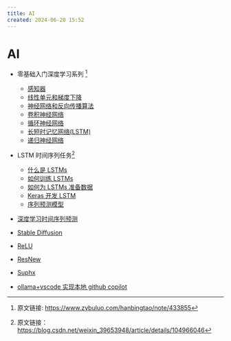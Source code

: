 ```yaml
---
title: AI
created: 2024-06-20 15:52
---
```


<!-- markdownlint-disable MD025 -->

# AI

- 零基础入门深度学习系列 [^1]

  - [感知器](./零基础入门深度学习系列/感知器.md)
  - [线性单元和梯度下降](./零基础入门深度学习系列/线性单元和梯度下降.md)
  - [神经网络和反向传播算法](./零基础入门深度学习系列/神经网络和反向传播算法.md)
  - [卷积神经网络](./零基础入门深度学习系列/卷积神经网络.md)
  - [循环神经网络](./零基础入门深度学习系列/循环神经网络.md)
  - [长短时记忆网络(LSTM)](<./零基础入门深度学习系列/长短时记忆网络(LSTM).md>)
  - [递归神经网络](./零基础入门深度学习系列/递归神经网络.md)

- LSTM 时间序列任务[^2]

  - [什么是 LSTMs](./LSTM%20时间序列任务/01.md)
  - [如何训练 LSTMs](./LSTM%20时间序列任务/02.md)
  - [如何为 LSTMs 准备数据](./LSTM%20时间序列任务/03.md)
  - [Keras 开发 LSTM](./LSTM%20时间序列任务/04.md)
  - [序列预测模型](./LSTM%20时间序列任务/05.md)

- [深度学习时间序列预测](./深度学习时间序列预测/README.md)
- [Stable Diffusion](./StableDiffusion/ComfyUI指南.md)
- [ReLU](./relu.md)
- [ResNew](./resnet.md)
- [Suphx](./suphx.md)
- [ollama+vscode 实现本地 github copilot](./vscode-ollama.md)

[^1]: 原文链接: <https://www.zybuluo.com/hanbingtao/note/433855>
[^2]: 原文链接： <https://blog.csdn.net/weixin_39653948/article/details/104966046>
